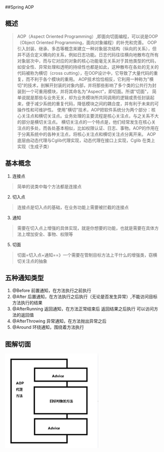 ##Spring AOP 
## 概述
>  AOP（Aspect Oriented Programming）,即面向切面编程，可以说是OOP（Object Oriented Programming，面向对象编程）的补充和完善。
   OOP引入封装、继承、多态等概念来建立一种对象层次结构（纵向的关系），但并不适合定义横向的关系，例如日志功能。日志代码往往横向地散布在所有对象层次中，而与它对应的对象的核心功能毫无关系对于其他类型的代码，
   如安全性、异常处理和透明的持续性也都是如此，这种散布在各处的无关的代码被称为横切（cross cutting），在OOP设计中，它导致了大量代码的重复，而不利于各个模块的重用。
   AOP技术恰恰相反，它利用一种称为"横切"的技术，剖解开封装的对象内部，并将那些影响了多个类的公共行为封装到一个可重用模块，并将其命名为"Aspect"，即切面。所谓"切面"，
   简单说就是那些与业务无关，却为业务模块所共同调用的逻辑或责任封装起来，便于减少系统的重复代码，降低模块之间的耦合度，并有利于未来的可操作性和可维护性。
   使用"横切"技术，AOP把软件系统分为两个部分：核心关注点和横切关注点。业务处理的主要流程是核心关注点，与之关系不大的部分是横切关注点。
   横切关注点的一个特点是，他们经常发生在核心关注点的多处，而各处基本相似，比如权限认证、日志、事物。AOP的作用在于分离系统中的各种关注点，将核心关注点和横切关注点分离开来。
   AOP底层由动态代理与Cglib代理实现，动态代理在接口上实现，Cglib 在类上实现（生成子类）

## 基本概念
1. 连接点
>  简单的说类中每个方法都是连接点
2. 切入点
>  连接点是切入点的基础，在业务功能上需要被拦截的连接点
3. 通知
>  需要在切入点上增强的具体实现，就是你想要的功能，也就是需要在具体方法上增加安全、事物、权限等
5. 切面
>  切面=切入点+通知==》一个需要在管制目标方法上干什么的增强类，窃横切关注点的抽象



##   五种通知类型
1. @Before 前置通知，在方法执行之前执行
2. @After  后置通知，在方法执行之后执行（无论是否发生异常）,不能访问目标方法执行的结果
3. @AfterRunning  返回通知，在方法正常结束后 返回结果之后执行 可以访问方法的返回值
4. @AfterThrowing 异常通知，在方法抛出异常之后
5. @Around 环绕通知，围绕着方法执行


## 图解切面
 ![切面](images/AOP/切面.png)  

